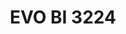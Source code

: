 ---
layout: product
title: "EVO BI 3224"
price: "5500" 
desc: "Biplane jig 1/24,1/32,1/48"
img_path: "/assets/img/VMP008.webp"
brand: "Vertigo"
available: false
special_offer: false
new: false
soon: false
cat: "070000"
subcat: "070300"
subsubcat: "00"
sifra: "VMP008"
popular: false
spec: false
---